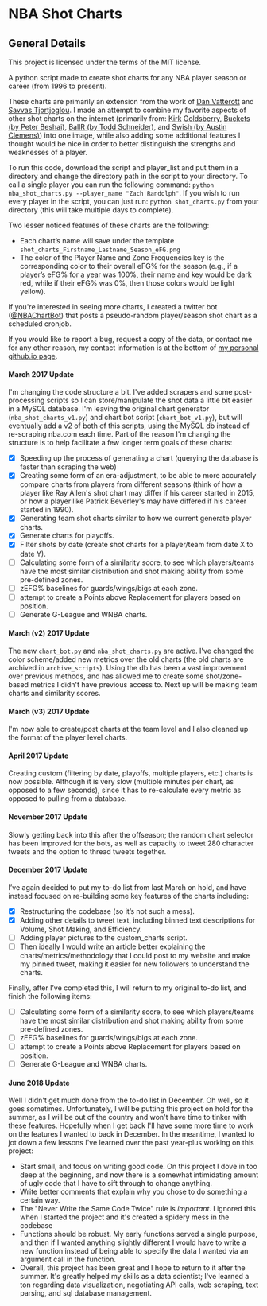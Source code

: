 # NBA Shot Charts

## General Details
This project is licensed under the terms of the MIT license.

A python script made to create shot charts for any NBA player season or career (from 1996 to present).

These charts are primarily an extension from the work of [Dan Vatterott](http://www.danvatterott.com/) and [Savvas Tjortjoglou](http://www.savvastjortjoglou.com). I made an attempt to combine my favorite aspects of other shot charts on the internet (primarily from: [Kirk](https://www.instagram.com/kirkgoldsberry/) [Goldsberry](https://fivethirtyeight.com/contributors/kirk-goldsberry/), [Buckets (by Peter Beshai)](http://buckets.peterbeshai.com/app/#/playerView/201935_2015), [BallR (by Todd Schneider)](http://toddwschneider.com/posts/ballr-interactive-nba-shot-charts-with-r-and-shiny/), and [Swish (by Austin Clemens)](http://www.austinclemens.com/shotcharts/)) into one image, while also adding some additional features I thought would be nice in order to better distinguish the strengths and weaknesses of a player.

To run this code, download the script and player_list and put them in a directory and change the directory path in the script to your directory. To call a single player you can run the following command: `python nba_shot_charts.py --player_name "Zach Randolph"`. If you wish to run every player in the script, you can just run: `python shot_charts.py` from your directory (this will take multiple days to complete). 

Two lesser noticed features of these charts are the following:
* Each chart’s name will save under the template `shot_charts_Firstname_Lastname_Season_eFG.png`
* The color of the Player Name and Zone Frequencies key is the corresponding color to their overall eFG% for the season (e.g., if a player’s eFG% for a year was 100%, their name and key would be dark red, while if their eFG% was 0%, then those colors would be light yellow).

If you're interested in seeing more charts, I created a twitter bot ([@NBAChartBot](https://twitter.com/NBAChartBot)) that posts a pseudo-random player/season shot chart as a scheduled cronjob.

If you would like to report a bug, request a copy of the data, or contact me for any other reason, my contact information is at the bottom of [my personal github.io page](http://connor-r.github.io/).


#### March 2017 Update
I'm changing the code structure a bit. I've added scrapers and some post-processing scripts so I can store/manipulate the shot data a little bit easier in a MySQL database. I'm leaving the original chart generator (`nba_shot_charts_v1.py`) and chart bot script (`chart_bot_v1.py`), but will eventually add a v2 of both of this scripts, using the MySQL db instead of re-scraping nba.com each time. Part of the reason I'm changing the structure is to help facilitate a few longer term goals of these charts:
- [x] Speeding up the process of generating a chart (querying the database is faster than scraping the web)
- [x] Creating some form of an era-adjustment, to be able to more accurately compare charts from players from different seasons (think of how a player like Ray Allen's shot chart may differ if his career started in 2015, or how a player like Patrick Beverley's may have differed if his career started in 1990).
- [x] Generating team shot charts similar to how we current generate player charts.
- [x] Generate charts for playoffs.
- [x] Filter shots by date (create shot charts for a player/team from date X to date Y).
- [ ] Calculating some form of a similarity score, to see which players/teams have the most similar distribution and shot making ability from some pre-defined zones.
- [ ] zEFG% baselines for guards/wings/bigs at each zone.
- [ ] attempt to create a Points above Replacement for players based on position.
- [ ] Generate G-League and WNBA charts.

#### March (v2) 2017 Update
The new `chart_bot.py` and `nba_shot_charts.py` are active. I've changed the color scheme/added new metrics over the old charts (the old charts are archived in `archive_scripts`). Using the db has been a vast improvement over previous methods, and has allowed me to create some shot/zone-based metrics I didn't have previous access to. Next up will be making team charts and similarity scores.

#### March (v3) 2017 Update
I'm now able to create/post charts at the team level and I also cleaned up the format of the player level charts. 

#### April 2017 Update
Creating custom (filtering by date, playoffs, multiple players, etc.) charts is now possible. Although it is very slow (multiple minutes per chart, as opposed to a few seconds), since it has to re-calculate every metric as opposed to pulling from a database.

#### November 2017 Update
Slowly getting back into this after the offseason; the random chart selector has been improved for the bots, as well as capacity to tweet 280 character tweets and the option to thread tweets together.

#### December 2017 Update
I’ve again decided to put my to-do list from last March on hold, and have instead focused on re-building some key features of the charts including:
- [x] Restructuring the codebase (so it’s not such a mess).
- [x] Adding other details to tweet text, including binned text descriptions for Volume, Shot Making, and Efficiency.
- [ ] Adding player pictures to the custom_charts script.
- [ ] Then ideally I would write an article better explaining the charts/metrics/methodology that I could post to my website and make my pinned tweet, making it easier for new followers to understand the charts.

Finally, after I’ve completed this, I will return to my original to-do list, and finish the following items:
- [ ] Calculating some form of a similarity score, to see which players/teams have the most similar distribution and shot making ability from some pre-defined zones.
- [ ] zEFG% baselines for guards/wings/bigs at each zone.
- [ ] attempt to create a Points above Replacement for players based on position.
- [ ] Generate G-League and WNBA charts.

#### June 2018 Update
Well I didn't get much done from the to-do list in December. Oh well, so it goes sometimes. Unfortunately, I will be putting this project on hold for the summer, as I will be out of the country and won't have time to tinker with these features. Hopefully when I get back I'll have some more time to work on the features I wanted to back in December. In the meantime, I wanted to jot down a few lessons I've learned over the past year-plus working on this project:
- Start small, and focus on writing good code. On this project I dove in too deep at the beginning, and now there is a somewhat intimidating amount of ugly code that I have to sift through to change anything.
- Write better comments that explain why you chose to do something a certain way.
- The "Never Write the Same Code Twice" rule is *important*. I ignored this when I started the project and it's created a spidery mess in the codebase
- Functions should be robust. My early functions served a single purpose, and then if I wanted anything slightly different I would have to write a new function instead of being able to specify the data I wanted via an argument call in the function.
- Overall, this project has been great and I hope to return to it after the summer. It's greatly helped my skills as a data scientist; I've learned a ton regarding data visualization, negotiating API calls, web scraping, text parsing, and sql database management.